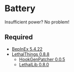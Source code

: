 # Battery

Insufficient power? No problem!

## Required

- [BepInEx 5.4.22](https://github.com/BepInEx/BepInEx/releases/tag/v5.4.22)
- [LethalThings 0.8.8](https://thunderstore.io/c/lethal-company/p/Evaisa/LethalThings/)
    - [HookGenPatcher 0.0.5](https://thunderstore.io/c/lethal-company/p/Evaisa/HookGenPatcher/)
    - [LethalLib 0.8.0](https://thunderstore.io/c/lethal-company/p/Evaisa/LethalLib/)
